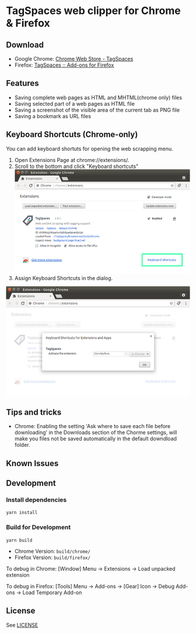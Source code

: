 # TagSpaces web clipper for Chrome & Firefox

## Download

* Google Chrome: [Chrome Web Store - TagSpaces](https://chrome.google.com/webstore/detail/tagspaces/ldalmgifdlgpiiadeccbcjojljeanhjk)
* Firefox: [TagSpaces :: Add-ons for Firefox](https://addons.mozilla.org/en-US/firefox/addon/tagspaces/)

## Features

* Saving complete web pages as HTML and MHTML(chrome only) files
* Saving selected part of a web pages as HTML file
* Saving a screenshot of the visible area of the current tab as PNG file
* Saving a bookmark as URL files

## Keyboard Shortcuts (Chrome-only)

You can add keyboard shortuts for opening the web scrapping menu.

1. Open Extensions Page at chrome://extensions/.
2. Scroll to the bottom and click "Keyboard shortcuts"
![](screenshots/keybinding-1.png)
3. Assign Keyboard Shortcuts in the dialog.

![](screenshots/keybinding-2.png)

## Tips and tricks

* Chrome: Enabling the setting 'Ask where to save each file before downloading' in the Downloads section of the Chorme settings, will make you files not be saved automatically in the default downdload folder.

## Known Issues

## Development

### Install dependencies

```
yarn install
```

### Build for Development

```
yarn build
```

* Chrome Version: `build/chrome/`
* Firefox Version: `build/firefox/`

To debug in Chrome: [Window] Menu -> Extensions -> Load unpacked extension

To debug in Firefox: [Tools] Menu -> Add-ons -> [Gear] Icon -> Debug Add-ons -> Load Temporary Add-on

## License

See [LICENSE](./LICENSE)
